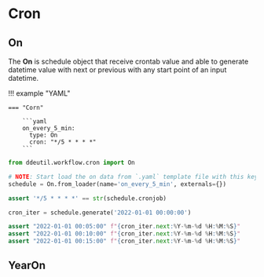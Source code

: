 # Cron

## On

The **On** is schedule object that receive crontab value and able to generate
datetime value with next or previous with any start point of an input datetime.

!!! example "YAML"

    === "Corn"

        ```yaml
        on_every_5_min:
          type: On
          cron: "*/5 * * * *"
        ```

```python
from ddeutil.workflow.cron import On

# NOTE: Start load the on data from `.yaml` template file with this key.
schedule = On.from_loader(name='on_every_5_min', externals={})

assert '*/5 * * * *' == str(schedule.cronjob)

cron_iter = schedule.generate('2022-01-01 00:00:00')

assert "2022-01-01 00:05:00" f"{cron_iter.next:%Y-%m-%d %H:%M:%S}"
assert "2022-01-01 00:10:00" f"{cron_iter.next:%Y-%m-%d %H:%M:%S}"
assert "2022-01-01 00:15:00" f"{cron_iter.next:%Y-%m-%d %H:%M:%S}"
```

## YearOn

